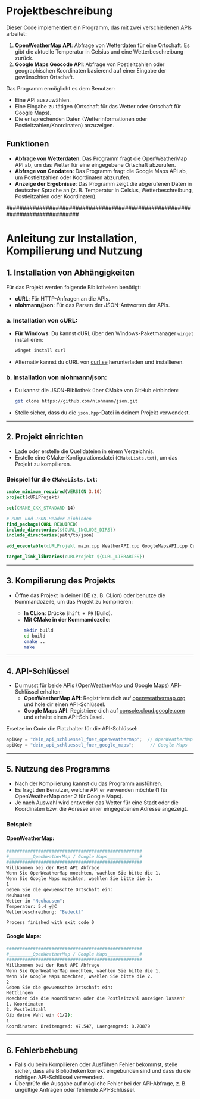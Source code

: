 # Projektbeschreibung

Dieser Code implementiert ein Programm, das mit zwei verschiedenen APIs arbeitet:

1. **OpenWeatherMap API**: Abfrage von Wetterdaten für eine Ortschaft. Es gibt die aktuelle Temperatur in Celsius und eine Wetterbeschreibung zurück.
2. **Google Maps Geocode API**: Abfrage von Postleitzahlen oder geographischen Koordinaten basierend auf einer Eingabe der gewünschten Ortschaft.

Das Programm ermöglicht es dem Benutzer:
- Eine API auszuwählen.
- Eine Eingabe zu tätigen (Ortschaft für das Wetter oder Ortschaft für Google Maps).
- Die entsprechenden Daten (Wetterinformationen oder Postleitzahlen/Koordinaten) anzuzeigen.

## Funktionen

- **Abfrage von Wetterdaten**: Das Programm fragt die OpenWeatherMap API ab, um das Wetter für eine eingegebene Ortschaft abzurufen.
- **Abfrage von Geodaten**: Das Programm fragt die Google Maps API ab, um Postleitzahlen oder Koordinaten abzurufen.
- **Anzeige der Ergebnisse**: Das Programm zeigt die abgerufenen Daten in deutscher Sprache an (z. B. Temperatur in Celsius, Wetterbeschreibung, Postleitzahlen oder Koordinaten).



##############################################################################
# Anleitung zur Installation, Kompilierung und Nutzung

## 1. Installation von Abhängigkeiten
Für das Projekt werden folgende Bibliotheken benötigt:

- **cURL**: Für HTTP-Anfragen an die APIs.  
- **nlohmann/json**: Für das Parsen der JSON-Antworten der APIs.

### a. Installation von cURL:
- **Für Windows**: Du kannst cURL über den Windows-Paketmanager `winget` installieren:
  ```bash
  winget install curl
  ```
- Alternativ kannst du cURL von [curl.se](https://curl.se) herunterladen und installieren.

### b. Installation von nlohmann/json:
- Du kannst die JSON-Bibliothek über CMake von GitHub einbinden:
  ```bash
  git clone https://github.com/nlohmann/json.git
  ```
- Stelle sicher, dass du die `json.hpp`-Datei in deinem Projekt verwendest.

---

## 2. Projekt einrichten
- Lade oder erstelle die Quelldateien in einem Verzeichnis.
- Erstelle eine CMake-Konfigurationsdatei (`CMakeLists.txt`), um das Projekt zu kompilieren.

### Beispiel für die `CMakeLists.txt`:
```cmake
cmake_minimum_required(VERSION 3.10)
project(cURLProjekt)

set(CMAKE_CXX_STANDARD 14)

# cURL und JSON-Header einbinden
find_package(CURL REQUIRED)
include_directories(${CURL_INCLUDE_DIRS})
include_directories(path/to/json)

add_executable(cURLProjekt main.cpp WeatherAPI.cpp GoogleMapsAPI.cpp CurlUtils.cpp MainController.cpp)

target_link_libraries(cURLProjekt ${CURL_LIBRARIES})
```

---

## 3. Kompilierung des Projekts
- Öffne das Projekt in deiner IDE (z. B. CLion) oder benutze die Kommandozeile, um das Projekt zu kompilieren:
  
  - **In CLion**: Drücke `Shift + F9` (Build).
  - **Mit CMake in der Kommandozeile:**
    ```bash
    mkdir build
    cd build
    cmake ..
    make
    ```

---

## 4. API-Schlüssel
- Du musst für beide APIs (OpenWeatherMap und Google Maps) API-Schlüssel erhalten:
  - **OpenWeatherMap API**: Registriere dich auf [openweathermap.org](https://openweathermap.org) und hole dir einen API-Schlüssel.
  - **Google Maps API**: Registriere dich auf [console.cloud.google.com](https://console.cloud.google.com) und erhalte einen API-Schlüssel.

Ersetze im Code die Platzhalter für die API-Schlüssel:
```cpp
apiKey = "dein_api_schluessel_fuer_openweathermap";  // OpenWeatherMap
apiKey = "dein_api_schluessel_fuer_google_maps";      // Google Maps
```

---

## 5. Nutzung des Programms
- Nach der Kompilierung kannst du das Programm ausführen.
- Es fragt den Benutzer, welche API er verwenden möchte (1 für OpenWeatherMap oder 2 für Google Maps).
- Je nach Auswahl wird entweder das Wetter für eine Stadt oder die Koordinaten bzw. die Adresse einer eingegebenen Adresse angezeigt.

### Beispiel:
#### OpenWeatherMap:
```bash
###################################################
#_________OpenWeatherMap / Google Maps____________#
###################################################
Willkommen bei der Rest API Abfrage
Wenn Sie OpenWeatherMap moechten, waehlen Sie bitte die 1.
Wenn Sie Google Maps moechten, waehlen Sie bitte die 2.
1
Geben Sie die gewuenschte Ortschaft ein:
Neuhausen
Wetter in "Neuhausen":
Temperatur: 5.4 ┬░C
Wetterbeschreibung: "Bedeckt"

Process finished with exit code 0
```

#### Google Maps:
```bash
###################################################
#_________OpenWeatherMap / Google Maps____________#
###################################################
Willkommen bei der Rest API Abfrage
Wenn Sie OpenWeatherMap moechten, waehlen Sie bitte die 1.
Wenn Sie Google Maps moechten, waehlen Sie bitte die 2.
2
Geben Sie die gewuenschte Ortschaft ein:
Hettlingen
Moechten Sie die Koordinaten oder die Postleitzahl anzeigen lassen?
1. Koordinaten
2. Postleitzahl
Gib deine Wahl ein (1/2):
1
Koordinaten: Breitengrad: 47.547, Laengengrad: 8.70879
```

---

## 6. Fehlerbehebung
- Falls du beim Kompilieren oder Ausführen Fehler bekommst, stelle sicher, dass alle Bibliotheken korrekt eingebunden sind und dass du die richtigen API-Schlüssel verwendest.
- Überprüfe die Ausgabe auf mögliche Fehler bei der API-Abfrage, z. B. ungültige Anfragen oder fehlende API-Schlüssel.
